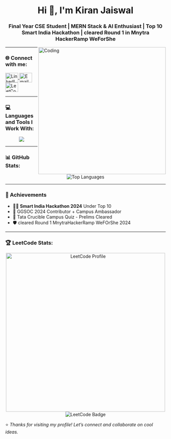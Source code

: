 <h1 align="center">Hi 👋, I'm Kiran Jaiswal</h1>
<h3 align="center">Final Year CSE Student | MERN Stack & AI Enthusiast | Top 10 Smart India Hackathon | cleared Round 1 in Mnytra HackerRamp WeForShe</h3>

<img align="right" alt="Coding" width="400" src="https://user-images.githubusercontent.com/74038190/221352975-94759904-aa4c-4032-a8ab-b546efb9c478.gif">

---

### 🌐 **Connect with me:**
<p align="left">
  <a href="https://www.linkedin.com/in/kiran-jaiswal/" target="blank">
    <img align="center" src="https://raw.githubusercontent.com/rahuldkjain/github-profile-readme-generator/master/src/images/icons/Social/linked-in-alt.svg" alt="LinkedIn" height="30" width="40" />
  </a>
  <a href="mailto:kiranjaiswalkj2002@gmail.com" target="blank">
    <img align="center" src="https://www.vectorlogo.zone/logos/gmail/gmail-icon.svg" alt="Email" height="30" width="40" />
  </a>
  <a href="https://leetcode.com/u/kiranjaiswall/" target="blank">
    <img align="center" src="https://raw.githubusercontent.com/rahuldkjain/github-profile-readme-generator/master/src/images/icons/Social/leet-code.svg" alt="LeetCode" height="30" width="40" />
  </a>
</p>

---

### 💻 Languages and Tools I Work With:
<p align="center">
  <a href="https://skillicons.dev">
    <img src="https://skillicons.dev/icons?i=py,cpp,c,cmake,ai,html,css,tailwind,js,react,wordpress,java,mysql,nodejs,npm,php,dart,vscode,netlify,bots,django,eclipse,electron,figma,firebase,gcp,git,github,ae,mongodb,angular,arduino,autocad,bash,bootstrap,linux," />
  </a>
</p>

---

### 📊 **GitHub Stats:**
<p align="center">
<!--   <img src="https://github-readme-stats.vercel.app/api?username=kiran-jaiswal&show_icons=true&theme=tokyonight" alt="Kiran's GitHub Stats" /> -->
  <img src="https://github-readme-stats.vercel.app/api/top-langs/?username=kiran-jaiswal&layout=compact&theme=tokyonight" alt="Top Languages" />
</p>

---

### 🏅 Achievements
- 👨‍💻 **Smart India Hackathon 2024** Under Top 10
- 🧠 GGSOC 2024 Contributor + Campus Ambassador
- 🥇 Tata Crucible Campus Quiz - Prelims Cleared
- 🛡️ cleared Round 1 MnytraHackerRamp WeFOrShe 2024
  

---

### 🏆 **LeetCode Stats:**
<p align="center">
  <img src="https://leetcard.jacoblin.cool/kiranjaiswall?theme=dark" alt="LeetCode Profile" Width=500px />
  <img src="https://leetcode-badge-showcase.vercel.app/api?username=kiranjaiswall&theme=dark&animated=true" alt="LeetCode Badge" />
</p>



⭐ *Thanks for visiting my profile! Let’s connect and collaborate on cool ideas.*  
